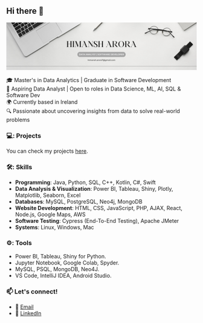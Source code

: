 ## Hi there 👋

![Cover Image](cover.png)

🎓 Master's in Data Analytics | Graduate in Software Development  
💼 Aspiring Data Analyst | Open to roles in Data Science, ML, AI, SQL & Software Dev  
🌍 Currently based in Ireland  
🔍 Passionate about uncovering insights from data to solve real-world problems 

### 💻: Projects

You can check my projects [here](https://github.com/himanshhh/Projects).

### 🛠️: Skills

- **Programming**: Java, Python, SQL, C++, Kotlin, C#, Swift 
- **Data Analysis & Visualization**: Power BI, Tableau, Shiny, Plotly, Matplotlib, Seaborn, Excel
- **Databases**: MySQL, PostgreSQL, Neo4j, MongoDB
- **Website Development**: HTML, CSS, JavaScript, PHP, AJAX, React, Node.js, Google Maps, AWS
- **Software Testing**: Cypress (End-To-End Testing), Apache JMeter 
- **Systems**: Linux, Windows, Mac

### ⚙️: Tools

- Power BI, Tableau, Shiny for Python.
- Jupyter Notebook, Google Colab, Spyder.
- MySQL, PSQL, MongoDB, Neo4J.
- VS Code, IntelliJ IDEA, Android Studio.

### 📫 Let's connect!
- 📧 [Email](mailto:himansh.arora7@gmail.com)
- 👔 [LinkedIn](https://www.linkedin.com/in/himansh-arora-a321471a1/)

